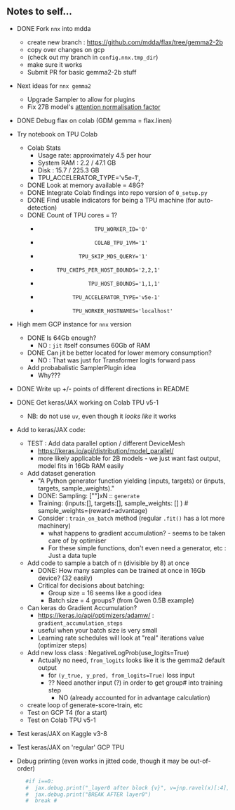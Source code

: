 
## Notes to self...

* DONE Fork `nnx` into mdda 
  + create new branch : https://github.com/mdda/flax/tree/gemma2-2b
  + copy over changes on gcp
  + (check out my branch in `config.nnx.tmp_dir`)
  + make sure it works 
  + Submit PR for basic gemma2-2b stuff

* Next ideas for `nnx gemma2`
  + Upgrade Sampler to allow for plugins
  + Fix 27B model's [attention normalisation factor](https://github.com/google-deepmind/gemma/blob/main/gemma/transformer.py#L235)


* DONE Debug flax on colab (GDM gemma = flax.linen)

* Try notebook on TPU Colab
  + Colab Stats
    - Usage rate: approximately 4.5 per hour
    - System RAM : 2.2 / 47.1 GB
    - Disk : 15.7 / 225.3 GB
    - TPU_ACCELERATOR_TYPE='v5e-1',
  + DONE Look at memory available = 48G?
  + DONE Integrate Colab findings into repo version of `0_setup.py`
  + DONE Find usable indicators for being a TPU machine (for auto-detection)
  + DONE Count of TPU cores = 1?
    -                       TPU_WORKER_ID='0'
    -                       COLAB_TPU_1VM='1'
    -                  TPU_SKIP_MDS_QUERY='1'
    -           TPU_CHIPS_PER_HOST_BOUNDS='2,2,1'
    -                     TPU_HOST_BOUNDS='1,1,1'
    -                TPU_ACCELERATOR_TYPE='v5e-1'
    -                TPU_WORKER_HOSTNAMES='localhost'

* High mem GCP instance for `nnx` version
  + DONE Is 64Gb enough? 
    - NO : `jit` itself consumes 60Gb of RAM
  + DONE Can jit be better located for lower memory consumption?
    - NO : That was just for Transformer logits forward pass
  + Add probabalistic SamplerPlugin idea
    - Why???

* DONE Write up +/- points of different directions in README

* DONE Get keras/JAX working on Colab TPU v5-1
  + NB: do not use `uv`, even though it *looks like* it works

* Add to keras/JAX code:
  - TEST : Add data parallel option / different DeviceMesh
    + https://keras.io/api/distribution/model_parallel/
    + more likely applicable for 2B models - we just want fast output, model fits in 16Gb RAM easily
  - Add dataset generation
    + "A Python generator function yielding (inputs, targets) or (inputs, targets, sample_weights)."
    + DONE: Sampling: [""]xN :: `generate`
    + Training: (inputs:[], targets:[], sample_weights: [] ) # sample_weights=(reward=advantage)
    + Consider : `train_on_batch` method (regular `.fit()` has a lot more machinery)
      - what happens to gradient accumulation? - seems to be taken care of by optimiser
      - For these simple functions, don't even need a generator, etc : Just a data tuple
  - Add code to sample a batch of n (divisible by 8) at once
    + DONE: How many samples can be trained at once in 16Gb device? (32 easily)
    + Critical for decisions about batching:
      * Group size = 16 seems like a good idea
      * Batch size = 4 groups? (from Qwen 0.5B example) 
  - Can keras do Gradient Accumulation?
    + https://keras.io/api/optimizers/adamw/ : `gradient_accumulation_steps`
    + useful when your batch size is very small
    + Learning rate schedules will look at "real" iterations value (optimizer steps)
  - Add new loss class : NegativeLogProb(use_logits=True)
    + Actually no need, `from_logits` looks like it is the gemma2 default output
      * for `(y_true, y_pred, from_logits=True)` loss input
      * ?? Need another input (?) in order to get group# into training step
        - NO (already accounted for in advantage calculation)
  - create loop of generate-score-train, etc
  - Test on GCP T4 (for a start)
  - Test on Colab TPU v5-1

* Test keras/JAX on Kaggle v3-8

* Test keras/JAX on 'regular' GCP TPU




* Debug printing (even works in jitted code, though it may be out-of-order)
```python
      #if i==0:
      #  jax.debug.print("_layer0 after block {v}", v=jnp.ravel(x)[:4],)
      #  jax.debug.print("BREAK AFTER layer0")
      #  break # 
```
